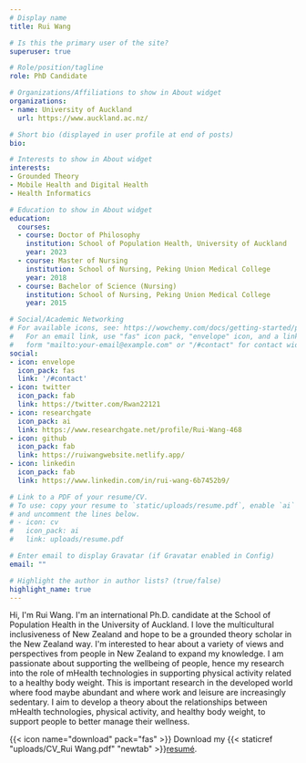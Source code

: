 ```yaml
---
# Display name
title: Rui Wang

# Is this the primary user of the site?
superuser: true

# Role/position/tagline
role: PhD Candidate

# Organizations/Affiliations to show in About widget
organizations:
- name: University of Auckland
  url: https://www.auckland.ac.nz/

# Short bio (displayed in user profile at end of posts)
bio: 

# Interests to show in About widget
interests:
- Grounded Theory
- Mobile Health and Digital Health
- Health Informatics

# Education to show in About widget
education:
  courses:
  - course: Doctor of Philosophy
    institution: School of Population Health, University of Auckland
    year: 2023
  - course: Master of Nursing
    institution: School of Nursing, Peking Union Medical College
    year: 2018
  - course: Bachelor of Science (Nursing)
    institution: School of Nursing, Peking Union Medical College
    year: 2015

# Social/Academic Networking
# For available icons, see: https://wowchemy.com/docs/getting-started/page-builder/#icons
#   For an email link, use "fas" icon pack, "envelope" icon, and a link in the
#   form "mailto:your-email@example.com" or "/#contact" for contact widget.
social:
- icon: envelope
  icon_pack: fas
  link: '/#contact'
- icon: twitter
  icon_pack: fab
  link: https://twitter.com/Rwan22121
- icon: researchgate
  icon_pack: ai
  link: https://www.researchgate.net/profile/Rui-Wang-468
- icon: github
  icon_pack: fab
  link: https://ruiwangwebsite.netlify.app/
- icon: linkedin
  icon_pack: fab
  link: https://www.linkedin.com/in/rui-wang-6b7452b9/

# Link to a PDF of your resume/CV.
# To use: copy your resume to `static/uploads/resume.pdf`, enable `ai` icons in `params.toml`, 
# and uncomment the lines below.
# - icon: cv
#   icon_pack: ai
#   link: uploads/resume.pdf

# Enter email to display Gravatar (if Gravatar enabled in Config)
email: ""

# Highlight the author in author lists? (true/false)
highlight_name: true
---
```


Hi, I'm Rui Wang. I'm an international Ph.D. candidate at the School of Population Health in the University of Auckland. I love the multicultural inclusiveness of New Zealand and hope to be a grounded theory scholar in the New Zealand way. I'm interested to hear about a variety of views and perspectives from people in New Zealand to expand my knowledge. I am passionate about supporting the wellbeing of people, hence my research into the role of mHealth technologies in supporting physical activity related to a healthy body weight. This is important research in the developed world where food maybe abundant and where work and leisure are increasingly sedentary. I aim to develop a theory about the relationships between mHealth technologies, physical activity, and healthy body weight, to support people to better manage their wellness. 


{{< icon name="download" pack="fas" >}} Download my {{< staticref "uploads/CV_Rui Wang.pdf" "newtab" >}}[resumé](https://drive.google.com/file/d/1k2TKTrSugMEGj1IeHXJMsN-h1gqHJ-To/view?usp=sharing).
